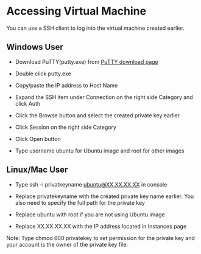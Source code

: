 # Accessing Virtual Machine

You can use a SSH client to log into the virtual machine created earlier.

## Windows User

- Download PuTTY(putty.exe) from [PuTTY download page][putty]

- Double click putty.exe

- Copy/paste the IP address to Host Name

- Expand the SSH item under Connection on the right side Category and click Auth

- Click the Browse button and select the created private key earlier

- Click Session on the right side Category

- Click Open button

- Type username ubuntu for Ubuntu image and root for other images

## Linux/Mac User

- Type ssh -i privatkeyname ubuntu@XX.XX.XX.XX in console

- Replace privatekeyname with the created private key name earlier. You also
 need to specify the full path for the private key

- Replace ubuntu with root if you are not using Ubuntu image

- Replace XX.XX.XX.XX with the IP address located in Instances page

Note:
Type chmod 600 privatekey to set permission for the private key and your
account is the owner of the private key file.

[putty]: http://www.chiark.greenend.org.uk/~sgtatham/putty/download.html